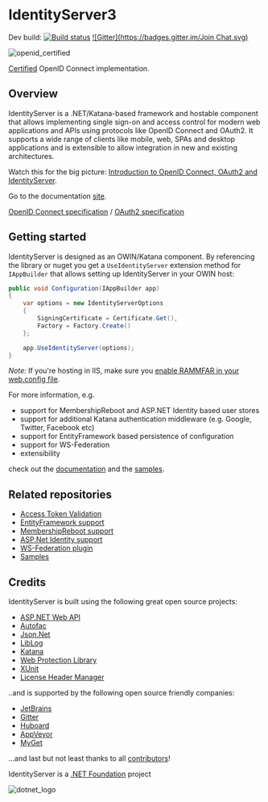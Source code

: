 # IdentityServer3 #

Dev build: [![Build status](https://ci.appveyor.com/api/projects/status/rtaj3nb7c60xg7cb/branch/dev?svg=true)](https://ci.appveyor.com/project/leastprivilege/thinktecture/branch/dev)
[![Gitter](https://badges.gitter.im/Join Chat.svg)](https://gitter.im/IdentityServer/IdentityServer3?utm_source=badge&utm_medium=badge&utm_campaign=pr-badge&utm_content=badge)

![openid_certified](https://cloud.githubusercontent.com/assets/1454075/7611268/4d19de32-f97b-11e4-895b-31b2455a7ca6.png)

[Certified](http://openid.net/certification/) OpenID Connect implementation.

## Overview ##

IdentityServer is a .NET/Katana-based framework and hostable component that allows implementing single sign-on and access control for modern web applications and APIs using protocols like OpenID Connect and OAuth2. It supports a wide range of clients like mobile, web, SPAs and desktop applications and is extensible to allow integration in new and existing architectures.

Watch this for the big picture: [Introduction to OpenID Connect, OAuth2 and IdentityServer](https://vimeo.com/113604459).

Go to the documentation [site](https://identityserver.github.io/Documentation/).

[OpenID Connect specification](http://openid.net/specs/openid-connect-core-1_0.html) / [OAuth2 specification](http://tools.ietf.org/html/rfc6749 "OAuth2 specification")

## Getting started ##
IdentityServer is designed as an OWIN/Katana component. By referencing the library or nuget you get a `UseIdentityServer` extension method for `IAppBuilder` that allows setting up IdentityServer in your OWIN host:  

```csharp
public void Configuration(IAppBuilder app)
{
    var options = new IdentityServerOptions
    {
        SigningCertificate = Certificate.Get(),
        Factory = Factory.Create()
    };

    app.UseIdentityServer(options);
}
```

*Note:* If you're hosting in IIS, make sure you [enable RAMMFAR in your web.config file](http://identityserver.github.io/Documentation/docs/configuration/overview.html).

For more information, e.g.

* support for MembershipReboot and ASP.NET Identity based user stores
* support for additional Katana authentication middleware (e.g. Google, Twitter, Facebook etc)
* support for EntityFramework based persistence of configuration
* support for WS-Federation
* extensibility

check out the [documentation](https://identityserver.github.io/Documentation/) and the [samples](https://github.com/identityserver/IdentityServer3.Samples).

## Related repositories ##
* [Access Token Validation](https://github.com/identityserver/IdentityServer3.AccessTokenValidation)
* [EntityFramework support](https://github.com/identityserver/IdentityServer3.EntityFramework)
* [MembershipReboot support](https://github.com/identityserver/IdentityServer3.MembershipReboot)
* [ASP.Net Identity support](https://github.com/identityserver/IdentityServer3.AspNetIdentity)
* [WS-Federation plugin](https://github.com/identityserver/IdentityServer3.WsFederation)
* [Samples](https://github.com/IdentityServer/IdentityServer3.Samples)

## Credits ##
IdentityServer is built using the following great open source projects:

- [ASP.NET Web API](https://aspnetwebstack.codeplex.com/)
- [Autofac](http://autofac.org/)
- [Json.Net](http://james.newtonking.com/json)
- [LibLog](https://github.com/damianh/LibLog)
- [Katana](https://katanaproject.codeplex.com/)
- [Web Protection Library](https://wpl.codeplex.com/)
- [XUnit](https://github.com/xunit/xunit)
- [License Header Manager](https://visualstudiogallery.msdn.microsoft.com/5647a099-77c9-4a49-91c3-94001828e99e)

..and is supported by the following open source friendly companies:

- [JetBrains](http://www.jetbrains.com)
- [Gitter](http://gitter.im)
- [Huboard](http://huboard.com)
- [AppVeyor](http://appveyor.com)
- [MyGet](http://myget.org)

...and last but not least thanks to all [contributors](https://github.com/IdentityServer/IdentityServer3/graphs/contributors)!

IdentityServer is a [.NET Foundation](http://www.dotnetfoundation.org/) project

![dotnet_logo](https://cloud.githubusercontent.com/assets/1454075/10598539/1c44ba0a-76fa-11e5-9d7e-af1b363c524a.png)



